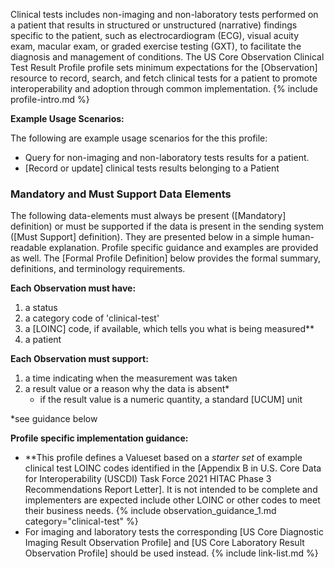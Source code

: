 
﻿Clinical tests includes non-imaging and non-laboratory tests performed on a patient that results in structured or unstructured (narrative) findings specific to the patient, such as electrocardiogram (ECG), visual acuity exam, macular exam, or graded exercise testing (GXT), to facilitate the diagnosis and management of conditions. The US Core Observation Clinical Test Result Profile profile sets minimum expectations for the [Observation] resource to record, search, and fetch clinical tests for a patient <span class="bg-success" markdown="1">to promote interoperability and adoption through common implementation.</span><!-- new-content --> {% include profile-intro.md %}  

**Example Usage Scenarios:**

The following are example usage scenarios for the this profile:

-   Query for non-imaging and non-laboratory tests results for a patient.
-  [Record or update] clinical tests results belonging to a Patient

### Mandatory and Must Support Data Elements


The following data-elements must always be present ([Mandatory] definition) or must be supported if the data is present in the sending system ([Must Support] definition). They are presented below in a simple human-readable explanation.  Profile specific guidance and examples are provided as well.  The [Formal Profile Definition] below provides the  formal summary, definitions, and  terminology requirements.

**Each Observation must have:**

1.   a status
1.   <span class="bg-success" markdown="1">a category code of 'clinical-test'</span><!-- new-content -->
1.   a [LOINC] code, if available, which tells you what is being measured**
1.   a patient

**Each Observation must support:**

1.  a time indicating when the measurement was taken
1. a result value or a reason why the data is absent*
   - if the result value is a numeric quantity, a standard [UCUM] unit

*see guidance below

**Profile specific implementation guidance:**

- <span class="bg-success" markdown="1">\*\*This profile defines a Valueset based on a *starter set* of example clinical test LOINC codes identified in the [Appendix B in U.S. Core Data for Interoperability (USCDI) Task Force 2021 HITAC Phase 3 Recommendations Report Letter]. It is not intended to be complete and implementers are expected include other LOINC or other codes to meet their business needs.</span><!-- new-content -->
{% include observation_guidance_1.md category="clinical-test" %}
- <span class="bg-success" markdown="1">For imaging and laboratory tests the corresponding [US Core Diagnostic Imaging Result Observation Profile] and [US Core Laboratory Result Observation Profile] should be used instead.</span><!-- new-content -->
{% include link-list.md %}
